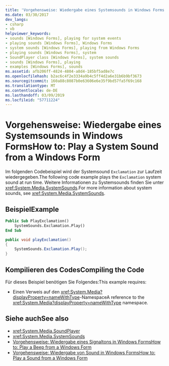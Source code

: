```yaml
---
title: 'Vorgehensweise: Wiedergabe eines Systemsounds in Windows Forms'
ms.date: 03/30/2017
dev_langs:
- csharp
- vb
helpviewer_keywords:
- sounds [Windows Forms], playing for system events
- playing sounds [Windows Forms], Windows Forms
- system sounds [Windows Forms], playing from Windows Forms
- playing sounds [Windows Forms], system
- SoundPlayer class [Windows Forms], system sounds
- sounds [Windows Forms], playing
- examples [Windows Forms], sounds
ms.assetid: afb206ff-4824-4804-a8d4-185bf5ad8e7c
ms.openlocfilehash: b2ac6c4f2e3334a9b4c5ff4d2a6e31b6b9bf3673
ms.sourcegitcommit: 160a88c8087b0e63606e6e35f9bd57fa5f69c168
ms.translationtype: MT
ms.contentlocale: de-DE
ms.lasthandoff: 03/09/2019
ms.locfileid: "57711224"
---
```

# <a name="how-to-play-a-system-sound-from-a-windows-form"></a><span data-ttu-id="386f9-102">Vorgehensweise: Wiedergabe eines Systemsounds in Windows Forms</span><span class="sxs-lookup"><span data-stu-id="386f9-102">How to: Play a System Sound from a Windows Form</span></span>
<span data-ttu-id="386f9-103">Im folgenden Codebeispiel wird der Systemsound `Exclamation` zur Laufzeit wiedergegeben.</span><span class="sxs-lookup"><span data-stu-id="386f9-103">The following code example plays the `Exclamation` system sound at run time.</span></span> <span data-ttu-id="386f9-104">Weitere Informationen zu Systemsounds finden Sie unter <xref:System.Media.SystemSounds>.</span><span class="sxs-lookup"><span data-stu-id="386f9-104">For more information about system sounds, see <xref:System.Media.SystemSounds>.</span></span>  
  
## <a name="example"></a><span data-ttu-id="386f9-105">Beispiel</span><span class="sxs-lookup"><span data-stu-id="386f9-105">Example</span></span>  
  
```vb  
Public Sub PlayExclamation()  
    SystemSounds.Exclamation.Play()  
End Sub  
```  
  
```csharp  
public void playExclamation()  
{  
    SystemSounds.Exclamation.Play();  
}  
```  
  
## <a name="compiling-the-code"></a><span data-ttu-id="386f9-106">Kompilieren des Codes</span><span class="sxs-lookup"><span data-stu-id="386f9-106">Compiling the Code</span></span>  
 <span data-ttu-id="386f9-107">Für dieses Beispiel benötigen Sie Folgendes:</span><span class="sxs-lookup"><span data-stu-id="386f9-107">This example requires:</span></span>  
  
-   <span data-ttu-id="386f9-108">Einen Verweis auf den <xref:System.Media?displayProperty=nameWithType>-Namespace</span><span class="sxs-lookup"><span data-stu-id="386f9-108">A reference to the <xref:System.Media?displayProperty=nameWithType> namespace.</span></span>  
  
## <a name="see-also"></a><span data-ttu-id="386f9-109">Siehe auch</span><span class="sxs-lookup"><span data-stu-id="386f9-109">See also</span></span>
- <xref:System.Media.SoundPlayer>
- <xref:System.Media.SystemSounds>
- [<span data-ttu-id="386f9-110">Vorgehensweise: Wiedergabe eines Signaltons in Windows Forms</span><span class="sxs-lookup"><span data-stu-id="386f9-110">How to: Play a Beep from a Windows Form</span></span>](how-to-play-a-beep-from-a-windows-form.md)
- [<span data-ttu-id="386f9-111">Vorgehensweise: Wiedergabe von Sound in Windows Forms</span><span class="sxs-lookup"><span data-stu-id="386f9-111">How to: Play a Sound from a Windows Form</span></span>](how-to-play-a-sound-from-a-windows-form.md)
